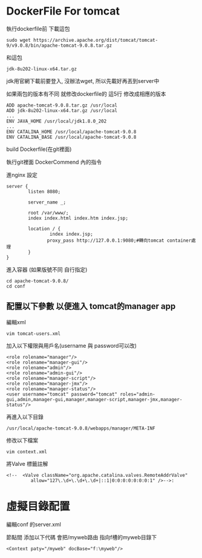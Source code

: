 # DockerFile For tomcat
執行dockerfile前
下載這包

```
sudo wget https://archive.apache.org/dist/tomcat/tomcat-9/v9.0.8/bin/apache-tomcat-9.0.8.tar.gz
```

和這包

```
jdk-8u202-linux-x64.tar.gz
```

jdk用官網下載前要登入, 沒辦法wget, 所以先載好再丟到server中

如果兩包的版本有不同 就修改dockerfile的 這5行 修改成相應的版本
```
ADD apache-tomcat-9.0.8.tar.gz /usr/local
ADD jdk-8u202-linux-x64.tar.gz /usr/local
...
ENV JAVA_HOME /usr/local/jdk1.8.0_202
...
ENV CATALINA_HOME /usr/local/apache-tomcat-9.0.8
ENV CATALINA_BASE /usr/local/apache-tomcat-9.0.8
```
build Dockerfile(在git裡面)

執行git裡面 DockerCommend 內的指令


進nginx 設定
```
server {
        listen 8080;

        server_name _;

        root /var/www/;
        index index.html index.htm index.jsp;

        location / {
                index index.jsp;
               proxy_pass http://127.0.0.1:9080;#轉向tomcat container處理
        }
}
```


進入容器
(如果版號不同 自行指定)
```
cd apache-tomcat-9.0.8/
cd conf
```

## 配置以下參數 以便進入 tomcat的manager app

編輯xml
```
vim tomcat-users.xml
```

加入以下權限與用戶名(username 與 password可以改)

```
<role rolename="manager"/>
<role rolename="manager-gui"/>
<role rolename="admin"/>
<role rolename="admin-gui"/>
<role rolename="manager-script"/>
<role rolename="manager-jmx"/>
<role rolename="manager-status"/>
<user username="tomcat" password="tomcat" roles="admin-gui,admin,manager-gui,manager,manager-script,manager-jmx,manager-status"/>
```

再進入以下目錄
```
/usr/local/apache-tomcat-9.0.8/webapps/manager/META-INF
```
修改以下檔案
```
vim context.xml
```

將Valve 標籤註解

```
<!--  <Valve className="org.apache.catalina.valves.RemoteAddrValve"
         allow="127\.\d+\.\d+\.\d+|::1|0:0:0:0:0:0:0:1" />-->:
```

# 虛擬目錄配置

編輯conf 的server.xml

<Host>節點間 添加以下代碼 會把/myweb路由 指向f槽的myweb目錄下
```        
<Context paty="/myweb" docBase="f:\myweb"/>
```




